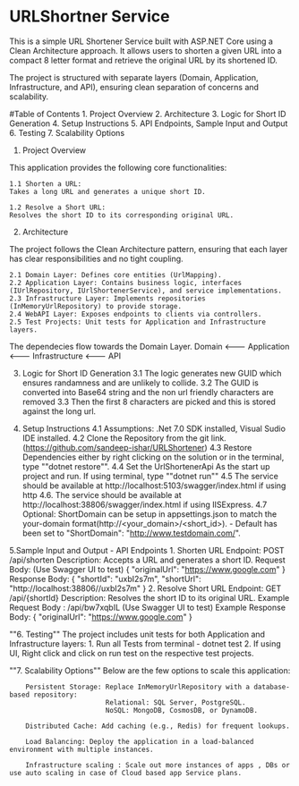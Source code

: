 # URLShortner Service

This is a simple URL Shortener Service built with ASP.NET Core using a Clean Architecture approach. It allows users to shorten a given URL into a compact  8 letter format
and retrieve the original URL by its shortened ID.

The project is structured with separate layers (Domain, Application, Infrastructure, and API), ensuring clean separation of concerns and scalability.

#Table of Contents
	1. Project Overview
	2. Architecture
	3. Logic for Short ID Generation
	4. Setup Instructions
	5. API Endpoints, Sample Input and Output
	6. Testing
	7. Scalability Options

1. Project Overview

This application provides the following core functionalities:

	1.1 Shorten a URL:
	Takes a long URL and generates a unique short ID.

	1.2 Resolve a Short URL:
	Resolves the short ID to its corresponding original URL.

2. Architecture

The project follows the Clean Architecture pattern, ensuring that each layer has clear responsibilities and no tight coupling.

	2.1 Domain Layer: Defines core entities (UrlMapping).
	2.2 Application Layer: Contains business logic, interfaces (IUrlRepository, IUrlShortenerService), and service implementations.
	2.3 Infrastructure Layer: Implements repositories (InMemoryUrlRepository) to provide storage.
	2.4 WebAPI Layer: Exposes endpoints to clients via controllers.
	2.5 Test Projects: Unit tests for Application and Infrastructure layers.

The dependecies flow towards the Domain Layer.
	Domain <--- Application <--- Infrastructure <--- API

3. Logic for Short ID Generation
	3.1 The logic generates new GUID which ensures randamness and are unlikely to collide. 
	3.2 The GUID is converted into Base64 string and the non url friendly characters are removed
	3.3 Then the first 8 characters are picked and this is stored against the long url.

4. Setup Instructions
       4.1 Assumptions: .Net 7.0 SDK installed, Visual Sudio IDE installed.
       4.2 Clone the Repository from the git link. (https://github.com/sandeep-ishar/URLShortener)
       4.3 Restore Dependencies either by right clicking on the solution or in the terminal, type ""dotnet restore"".
       4.4 Set the UrlShortenerApi As the start up project and run. If using terminal, type ""dotnet run""
       4.5 The service should be available at  http://localhost:5103/swagger/index.html if using http
       4.6. The service should be available at http://localhost:38806/swagger/index.html if using IISExpress.
       4.7 Optional: ShortDomain can be setup in appsettings.json to match the your-domain format(http://<your_domain>/<short_id>).
	           - Default has been set to "ShortDomain": "http://www.testdomain.com/".		

5.Sample Input and Output  - API Endpoints 
	1. Shorten URL
		Endpoint: POST /api/shorten
		Description: Accepts a URL and generates a short ID.
		Request Body:   (Use Swagger UI to test)
						{
							"originalUrl": "https://www.google.com"
						}
		Response Body: 
						{
						  "shortId": "uxbI2s7m",
						  "shortUrl": "http://localhost:38806//uxbI2s7m"
						}
   2. Resolve Short URL
		Endpoint: GET /api/{shortId}
		Description: Resolves the short ID to its original URL.
		Example Request Body : /api/bw7xqbIL (Use Swagger UI to test)
		Example Response Body:
		              {
						"originalUrl": "https://www.google.com"
         		      }

""6. Testing""
	The project includes unit tests for both Application and Infrastructure layers:
	1. Run all Tests from terminal - dotnet test
	2. If using UI, Right click and click on run test on the respective test projects.

""7. Scalability Options""
     Below are the few options to scale this application:

		Persistent Storage: Replace InMemoryUrlRepository with a database-based repository:
							Relational: SQL Server, PostgreSQL.
							NoSQL: MongoDB, CosmosDB, or DynamoDB.
		
		Distributed Cache: Add caching (e.g., Redis) for frequent lookups.

		Load Balancing: Deploy the application in a load-balanced environment with multiple instances.

		Infrastructure scaling : Scale out more instances of apps , DBs or use auto scaling in case of Cloud based app Service plans.
  
